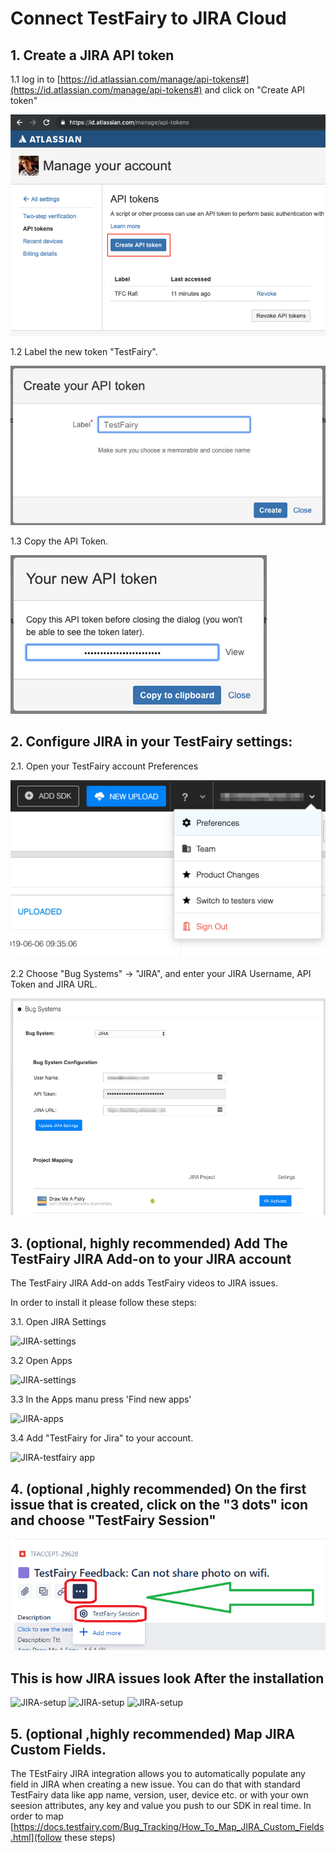 # Connect TestFairy to JIRA Cloud

## 1. Create a JIRA API token

1.1 log in to [https://id.atlassian.com/manage/api-tokens#](https://id.atlassian.com/manage/api-tokens#) and click on "Create API token"

![Create JIRA API](/img/bug-tracking/jira-create-api.png)

1.2 Label the new token "TestFairy".

![Set TEstFairy JIRA Key](/img/bug-tracking/jira-label.png)

1.3 Copy the API Token.

![Copy token](/img/bug-tracking/jira-token.png)

## 2. Configure JIRA in your TestFairy settings: 

2.1. Open your TestFairy account Preferences 

![Open TestFairy preferences](/img/bug-tracking/jira-cloud-1.png)

2.2 Choose "Bug Systems" -> "JIRA", and enter your JIRA Username, API Token and JIRA URL. 

![Configure JIRA cloud](/img/bug-tracking/jira-cloud-2.png)

## 3. (optional, highly recommended) Add The TestFairy JIRA Add-on to your JIRA account

The TestFairy JIRA Add-on adds TestFairy videos to JIRA issues.

In order to install it please follow these steps:

3.1. Open JIRA Settings

![JIRA-settings](/img/bug-tracking/jira-settings.png)

3.2 Open Apps

![JIRA-settings](/img/bug-tracking/jira-settings1.png)

3.3 In the Apps manu press 'Find new apps'

![JIRA-apps](/img/bug-tracking/jira-find-apps.png)

3.4 Add "TestFairy for Jira" to your account.

![JIRA-testfairy app](/img/bug-tracking/jira-discover.png)

## 4. (optional ,highly recommended) On the first issue that is created, click on the "3 dots" icon and choose "TestFairy Session"

![JIRA-testfairy app](/img/bug-tracking/jira-3-dots.png)


## This is how JIRA issues look After the installation

![JIRA-setup](/img/bug-tracking/hira6a.png)
![JIRA-setup](/img/bug-tracking/jira5b.png)
![JIRA-setup](/img/bug-tracking/jira6c.png)

## 5. (optional ,highly recommended) Map JIRA Custom Fields.

The TEstFairy JIRA integration allows you to automatically populate any field in JIRA when creating a new issue.
You can do that with standard TestFairy data like app name, version, user, device etc. or with your own seesion attributes, any key and value you push to our SDK in real time.
In order to map [https://docs.testfairy.com/Bug_Tracking/How_To_Map_JIRA_Custom_Fields.html](follow these steps)
